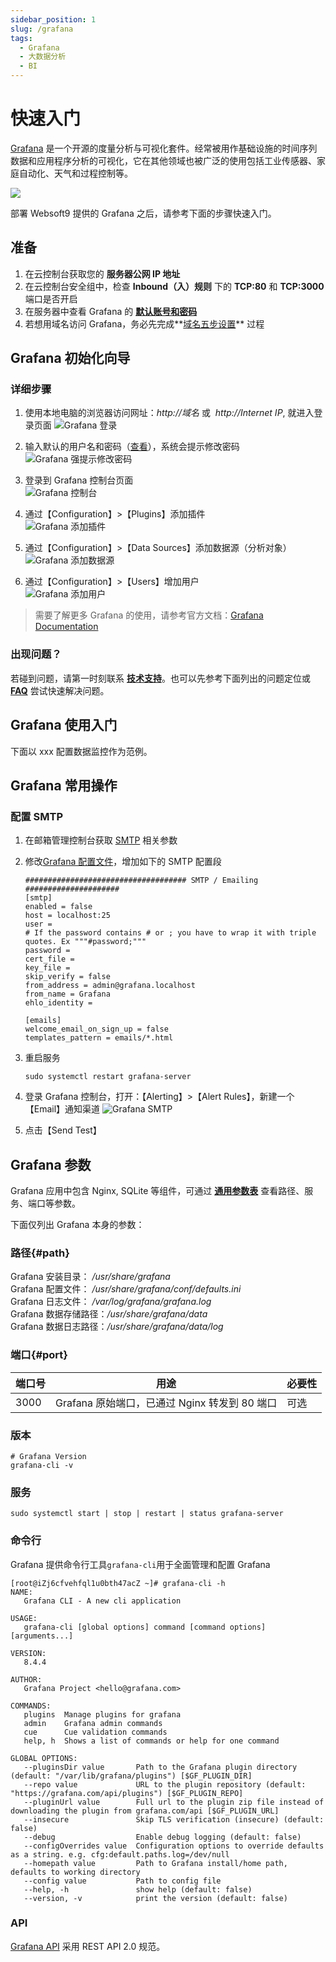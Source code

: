 ```yaml
---
sidebar_position: 1
slug: /grafana
tags:
  - Grafana
  - 大数据分析
  - BI
---
```


# 快速入门

[Grafana](https://github.com/grafana/grafana) 是一个开源的度量分析与可视化套件。经常被用作基础设施的时间序列数据和应用程序分析的可视化，它在其他领域也被广泛的使用包括工业传感器、家庭自动化、天气和过程控制等。

![](https://libs.websoft9.com/Websoft9/DocsPicture/en/grafana/grafana-dashboardui.png)

部署 Websoft9 提供的 Grafana 之后，请参考下面的步骤快速入门。

## 准备

1. 在云控制台获取您的 **服务器公网 IP 地址**
2. 在云控制台安全组中，检查 **Inbound（入）规则** 下的 **TCP:80** 和 **TCP:3000** 端口是否开启
3. 在服务器中查看 Grafana 的 **[默认账号和密码](./setup/credentials#getpw)**
4. 若想用域名访问 Grafana，务必先完成**[域名五步设置](./dns#domain)** 过程

## Grafana 初始化向导

### 详细步骤

1. 使用本地电脑的浏览器访问网址：_http://域名_ 或  *http://Internet IP*, 就进入登录页面
   ![Grafana 登录](https://libs.websoft9.com/Websoft9/DocsPicture/en/grafana/grafana-login-websoft9.png)

2. 输入默认的用户名和密码（[查看](/zh/stack-accounts.md#grafana)），系统会提示修改密码
   ![Grafana 强提示修改密码](https://libs.websoft9.com/Websoft9/DocsPicture/en/grafana/grafana-forcechangepw-websoft9.png)

3. 登录到 Grafana 控制台页面  
   ![Grafana 控制台](https://libs.websoft9.com/Websoft9/DocsPicture/en/grafana/grafana-dashboard-websoft9.png)

4. 通过【Configuration】>【Plugins】添加插件  
   ![Grafana 添加插件](https://libs.websoft9.com/Websoft9/DocsPicture/en/grafana/grafana-plugins-websoft9.png)

5. 通过【Configuration】>【Data Sources】添加数据源（分析对象）  
   ![Grafana 添加数据源](https://libs.websoft9.com/Websoft9/DocsPicture/en/grafana/grafana-datasource-websoft9.png)

6. 通过【Configuration】>【Users】增加用户  
   ![Grafana 添加用户](https://libs.websoft9.com/Websoft9/DocsPicture/en/grafana/grafana-users-websoft9.png)

> 需要了解更多 Grafana 的使用，请参考官方文档：[Grafana Documentation](https://grafana.com/docs)

### 出现问题？

若碰到问题，请第一时刻联系 **[技术支持](./helpdesk)**。也可以先参考下面列出的问题定位或 **[FAQ](./faq#setup)** 尝试快速解决问题。

## Grafana 使用入门

下面以 xxx 配置数据监控作为范例。

## Grafana 常用操作

### 配置 SMTP

1. 在邮箱管理控制台获取 [SMTP](./automation/smtp) 相关参数

2. 修改[Grafana 配置文件](#path)，增加如下的 SMTP 配置段

   ```
   #################################### SMTP / Emailing #####################
   [smtp]
   enabled = false
   host = localhost:25
   user =
   # If the password contains # or ; you have to wrap it with triple quotes. Ex """#password;"""
   password =
   cert_file =
   key_file =
   skip_verify = false
   from_address = admin@grafana.localhost
   from_name = Grafana
   ehlo_identity =

   [emails]
   welcome_email_on_sign_up = false
   templates_pattern = emails/*.html
   ```

3. 重启服务
   ```
   sudo systemctl restart grafana-server
   ```
4. 登录 Grafana 控制台，打开：【Alerting】>【Alert Rules】，新建一个【Email】通知渠道
   ![Grafana SMTP](https://libs.websoft9.com/Websoft9/DocsPicture/en/grafana/grafana-sendmails-websoft9.png)
5. 点击【Send Test】

## Grafana 参数

Grafana 应用中包含 Nginx, SQLite 等组件，可通过 **[通用参数表](../setup/parameter)** 查看路径、服务、端口等参数。

下面仅列出 Grafana 本身的参数：

### 路径{#path}

Grafana 安装目录： _/usr/share/grafana_  
Grafana 配置文件： _/usr/share/grafana/conf/defaults.ini_  
Grafana 日志文件： _/var/log/grafana/grafana.log_  
Grafana 数据存储路径：_/usr/share/grafana/data_  
Grafana 数据日志路径：_/usr/share/grafana/data/log_

### 端口{#port}

| 端口号 | 用途                                          | 必要性 |
| ------ | --------------------------------------------- | ------ |
| 3000   | Grafana 原始端口，已通过 Nginx 转发到 80 端口 | 可选   |

### 版本

```shell
# Grafana Version
grafana-cli -v
```

### 服务

```
sudo systemctl start | stop | restart | status grafana-server
```

### 命令行

Grafana 提供命令行工具`grafana-cli`用于全面管理和配置 Grafana

```
[root@iZj6cfvehfql1u0bth47acZ ~]# grafana-cli -h
NAME:
   Grafana CLI - A new cli application

USAGE:
   grafana-cli [global options] command [command options] [arguments...]

VERSION:
   8.4.4

AUTHOR:
   Grafana Project <hello@grafana.com>

COMMANDS:
   plugins  Manage plugins for grafana
   admin    Grafana admin commands
   cue      Cue validation commands
   help, h  Shows a list of commands or help for one command

GLOBAL OPTIONS:
   --pluginsDir value       Path to the Grafana plugin directory (default: "/var/lib/grafana/plugins") [$GF_PLUGIN_DIR]
   --repo value             URL to the plugin repository (default: "https://grafana.com/api/plugins") [$GF_PLUGIN_REPO]
   --pluginUrl value        Full url to the plugin zip file instead of downloading the plugin from grafana.com/api [$GF_PLUGIN_URL]
   --insecure               Skip TLS verification (insecure) (default: false)
   --debug                  Enable debug logging (default: false)
   --configOverrides value  Configuration options to override defaults as a string. e.g. cfg:default.paths.log=/dev/null
   --homepath value         Path to Grafana install/home path, defaults to working directory
   --config value           Path to config file
   --help, -h               show help (default: false)
   --version, -v            print the version (default: false)
```

### API

[Grafana API](https://grafana.com/docs/grafana/latest/http_api) 采用 REST API 2.0 规范。
